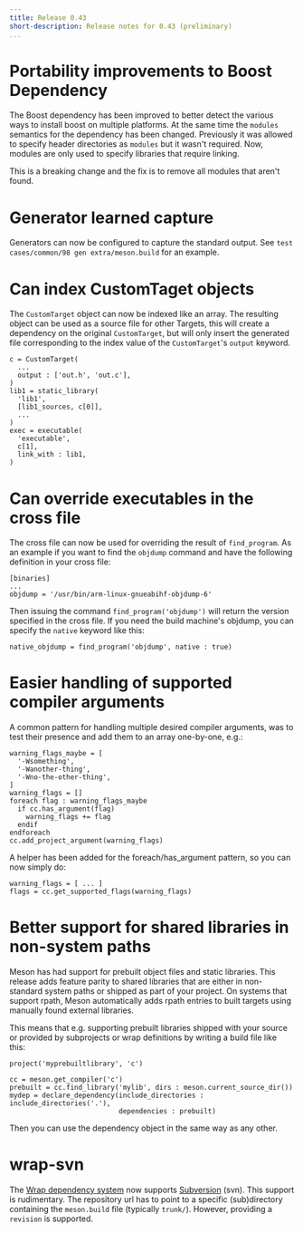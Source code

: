 ```yaml
---
title: Release 0.43
short-description: Release notes for 0.43 (preliminary)
...
```


# Portability improvements to Boost Dependency

The Boost dependency has been improved to better detect the various ways to
install boost on multiple platforms. At the same time the `modules` semantics
for the dependency has been changed. Previously it was allowed to specify
header directories as `modules` but it wasn't required. Now, modules are only
used to specify libraries that require linking.

This is a breaking change and the fix is to remove all modules that aren't
found.

# Generator learned capture

Generators can now be configured to capture the standard output. See
`test cases/common/98 gen extra/meson.build` for an example.

# Can index CustomTaget objects

The `CustomTarget` object can now be indexed like an array. The resulting
object can be used as a source file for other Targets, this will create a
dependency on the original `CustomTarget`, but will only insert the generated
file corresponding to the index value of the `CustomTarget`'s `output` keyword.

    c = CustomTarget(
      ...
      output : ['out.h', 'out.c'],
    )
    lib1 = static_library(
      'lib1',
      [lib1_sources, c[0]],
      ...
    )
    exec = executable(
      'executable',
      c[1],
      link_with : lib1,
    )

# Can override executables in the cross file

The cross file can now be used for overriding the result of
`find_program`. As an example if you want to find the `objdump`
command and have the following definition in your cross file:

    [binaries]
    ...
    objdump = '/usr/bin/arm-linux-gnueabihf-objdump-6'

Then issuing the command `find_program('objdump')` will return the
version specified in the cross file. If you need the build machine's
objdump, you can specify the `native` keyword like this:

    native_objdump = find_program('objdump', native : true)

# Easier handling of supported compiler arguments

A common pattern for handling multiple desired compiler arguments, was to
test their presence and add them to an array one-by-one, e.g.:

    warning_flags_maybe = [
      '-Wsomething',
      '-Wanother-thing',
      '-Wno-the-other-thing',
    ]
    warning_flags = []
    foreach flag : warning_flags_maybe
      if cc.has_argument(flag)
        warning_flags += flag
      endif
    endforeach
    cc.add_project_argument(warning_flags)

A helper has been added for the foreach/has_argument pattern, so you can
now simply do:

    warning_flags = [ ... ]
    flags = cc.get_supported_flags(warning_flags)

# Better support for shared libraries in non-system paths

Meson has had support for prebuilt object files and static libraries.
This release adds feature parity to shared libraries that are either
in non-standard system paths or shipped as part of your project. On
systems that support rpath, Meson automatically adds rpath entries
to built targets using manually found external libraries.

This means that e.g. supporting prebuilt libraries shipped with your
source or provided by subprojects or wrap definitions by writing a
build file like this:

    project('myprebuiltlibrary', 'c')
    
    cc = meson.get_compiler('c')
    prebuilt = cc.find_library('mylib', dirs : meson.current_source_dir())
    mydep = declare_dependency(include_directories : include_directories('.'),
                               dependencies : prebuilt)

Then you can use the dependency object in the same way as any other.

# wrap-svn

The [Wrap dependency system](Wrap-dependency-system-manual.md) now
supports [Subversion](https://subversion.apache.org/) (svn).  This
support is rudimentary. The repository url has to point to a specific
(sub)directory containing the `meson.build` file (typically
`trunk/`). However, providing a `revision` is supported.
